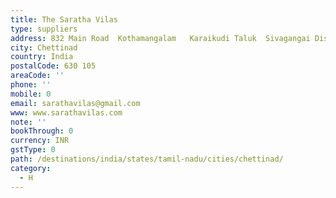 ```yaml
---
title: The Saratha Vilas
type: suppliers
address: 832 Main Road  Kothamangalam   Karaikudi Taluk  Sivagangai District
city: Chettinad
country: India
postalCode: 630 105
areaCode: ''
phone: ''
mobile: 0
email: sarathavilas@gmail.com
www: www.sarathavilas.com
note: ''
bookThrough: 0
currency: INR
gstType: 0
path: /destinations/india/states/tamil-nadu/cities/chettinad/
category:
  - H
---
```


